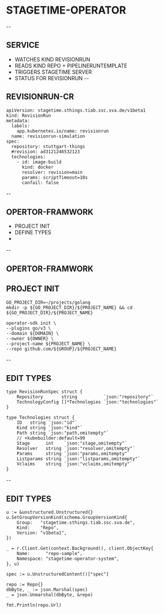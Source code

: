# STAGETIME-OPERATOR
--
## SERVICE
* WATCHES KIND REVISIONRUN <!-- .element: class="fragment fade-up" -->
* READS KIND REPO + PIPELINERUNTEMPLATE <!-- .element: class="fragment fade-up" -->
* TRIGGERS STAGETIME SERVER <!-- .element: class="fragment fade-up" -->
* STATUS FOR REVISIONRUN <!-- .element: class="fragment fade-up" -->
--
## REVISIONRUN-CR

```
apiVersion: stagetime.sthings.tiab.ssc.sva.de/v1beta1
kind: RevisionRun
metadata:
  labels:
    app.kubernetes.io/name: revisionrun
  name: revisionrun-simulation
spec:
  repository: stuttgart-things
  #revision: ad3121246532123
  technologies:
    - id: image-build
      kind: docker
      resolver: revision=main
      params: scriptTimeout=10s
      canfail: false
```
--
## OPERTOR-FRAMWORK
* PROJECT INIT <!-- .element: class="fragment fade-up" -->
* DEFINE TYPES <!-- .element: class="fragment fade-up" -->
*  <!-- .element: class="fragment fade-up" -->

--
## OPERTOR-FRAMWORK

## PROJECT INIT

```
GO_PROJECT_DIR=~/projects/golang
mkdir -p ${GO_PROJECT_DIR}/${PROJECT_NAME} && cd ${GO_PROJECT_DIR}/${PROJECT_NAME}

operator-sdk init \
--plugins go/v3 \
--domain ${DOMAIN} \
--owner ${OWNER} \
--project-name ${PROJECT_NAME} \
--repo github.com/${GROUP}/${PROJECT_NAME}
```
<!-- .element: class="fragment fade-up" -->
--
## EDIT TYPES

```
type RevisionRunSpec struct {
	Repository       string          `json:"repository"`
	TechnologyConfig []*Technologies `json:"technologies"`
}

type Technologies struct {
	ID   string `json:"id"`
	Kind string `json:"kind"`
	Path string `json:"path,omitempty"`
	// +kubebuilder:default=99
	Stage      int    `json:"stage,omitempty"`
	Resolver   string `json:"resolver,omitempty"`
	Params     string `json:"params,omitempty"`
	Listparams string `json:"listparams,omitempty"`
	Vclaims    string `json:"vclaims,omitempty"`
}
```
<!-- .element: class="fragment fade-up" -->
--
## EDIT TYPES
```
u := &unstructured.Unstructured{}
u.SetGroupVersionKind(schema.GroupVersionKind{
	Group:   "stagetime.sthings.tiab.ssc.sva.de",
	Kind:    "Repo",
	Version: "v1beta1",
})

_ = r.Client.Get(context.Background(), client.ObjectKey{
	Name:      "repo-sample",
	Namespace: "stagetime-operator-system",
}, u)

spec := u.UnstructuredContent()["spec"]

repo := Repo{}
dbByte, _ := json.Marshal(spec)
_ = json.Unmarshal(dbByte, &repo)

fmt.Println(repo.Url)
```